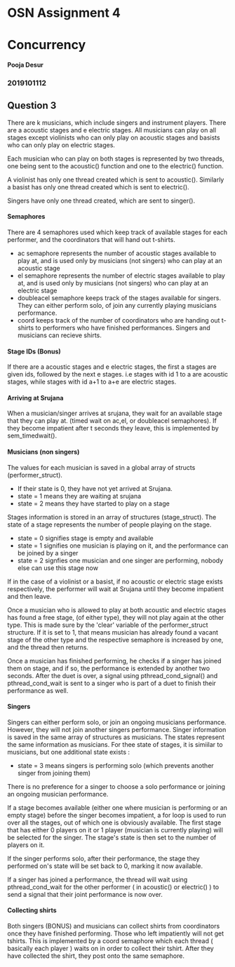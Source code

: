       
# OSN Assignment 4

# **Concurrency**

#### Pooja Desur
### 2019101112

## Question 3

There are k musicians, which include singers and instrument players. There are a acoustic stages and e electric stages. All musicians can play on all stages except violinists who can only play on acoustic stages and basists who can only play on electric stages.

Each musician who can play on both stages is represented by two threads, one being sent to the acoustic() function and one to the electric() function. 

A violinist has only one thread created which is sent to acoustic(). Similarly a basist has only one thread created which is sent to electric().

Singers have only one thread created, which are sent to singer().

#### Semaphores
There are 4 semaphores used which keep track of available stages for each performer, and the coordinators that will hand out t-shirts.

- ac semaphore represents the number of acoustic stages available to play at, and is used only by musicians (not singers) who can play at an acoustic stage
- el semaphore represents the number of electric stages available to play at, and is used only by musicians (not singers) who can play at an electric stage
- doubleacel semaphore keeps track of the stages available for singers. They can either perform solo, of join any currently playing musicians performance.
- coord keeps track of the number of coordinators who are handing out t-shirts to performers who have finished performances. Singers and musicians can recieve shirts.

#### Stage IDs (Bonus)
If there are a acoustic stages and e electric stages, the first a stages are given ids, followed by the next e stages.
i.e stages with id 1 to a are acoustic stages, while stages with id a+1 to a+e are electric stages.

#### Arriving at Srujana

When a musician/singer arrives at srujana, they wait for an available stage that they can play at. (timed wait on ac,el, or doubleacel semaphores).
If they become impatient after t seconds they leave, this is implemented by sem_timedwait(). 

#### Musicians (non singers)

The values for each musician is saved in a global array of structs (performer_struct). 

- If their state is 0, they have not yet arrived at Srujana. 
- state = 1 means they are waiting at srujana
- state = 2 means they have started to play on a stage

Stages information is stored in an array of structures (stage_struct). The state of a stage represents the number of people playing on the stage.
- state = 0 signifies stage is empty and available
- state = 1 signifies one musician is playing on it, and the performance can be joined by a singer
- state = 2 signfies one musician and one singer are performing, nobody else can use this stage now

If in the case of a violinist or a basist, if no acoustic or electric stage exists respectively, the performer will wait at Srujana until they become impatient and then leave.

Once a musician who is allowed to play at both acoustic and electric stages has found a free stage, (of either type), they will not play again at the other type. This is made sure by the 'clear' variable of the performer_struct structure. If it is set to 1, that means musician has already found a vacant stage of the other type and the respective semaphore is increased by one, and the thread then returns.

Once a musician has finished performing, he checks if a singer has joined them on stage, and if so, the performance is extended by another two seconds. After the duet is over, a signal using pthread_cond_signal() and pthread_cond_wait is sent to a singer who is part of a duet to finish their performance as well.

#### Singers
Singers can either perform solo, or join an ongoing musicians performance. However, they will not join another singers performance.
Singer information is saved in the same array of structures as musicians. The states represent the same information as musicians. 
For thee state of stages, it is simiilar to musicians, but one additional state exists : 
- state = 3 means singers is performing solo (which prevents another singer from joining them)

There is no preference for a singer to choose a solo performance or joining an ongoing musician performance.

If a stage becomes available (either one where musician is performing or an empty stage) before the singer becomes impatient, a for loop is used to run over all the stages, out of which one is obviously available. The first stage that has either 0 players on it or 1 player (musician is currently playing) will be selected for the singer. The stage's state is then set to the number of players on it.

If the singer performs solo, after their performance, the stage they performed on's state will be set back to 0, marking it now available.

If a singer has joined a performance, the thread will wait using pthread_cond_wait for the other performer ( in acoustic() or electric() ) to send a signal that their joint performance is now over.

#### Collecting shirts

Both singers (BONUS) and musicians can collect shirts from coordinators once they have finished performing. Those who left impatiently will not get tshirts.
This is implemented by a coord semaphore which each thread ( basically each player ) waits on in order to collect their tshirt. After they have collected the shirt, they post onto the same semaphore.














